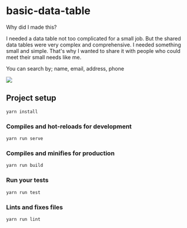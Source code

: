 # basic-data-table
Why did I made this?

I needed a data table not too complicated for a small job. But the shared data tables were very complex and comprehensive. I needed something small and simple. That's why I wanted to share it with people who could meet their small needs like me.

You can search by;
  name, email, address, phone

![](data-table.gif)


## Project setup
```
yarn install
```

### Compiles and hot-reloads for development
```
yarn run serve
```

### Compiles and minifies for production
```
yarn run build
```

### Run your tests
```
yarn run test
```

### Lints and fixes files
```
yarn run lint
```
